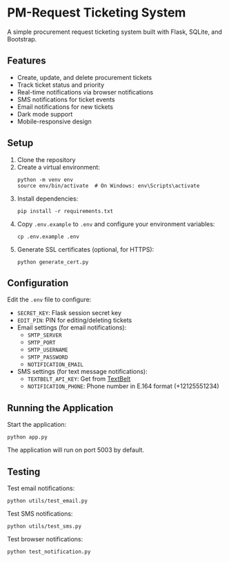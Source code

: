 # PM-Request Ticketing System

A simple procurement request ticketing system built with Flask, SQLite, and Bootstrap.

## Features

- Create, update, and delete procurement tickets
- Track ticket status and priority
- Real-time notifications via browser notifications
- SMS notifications for ticket events
- Email notifications for new tickets
- Dark mode support
- Mobile-responsive design

## Setup

1. Clone the repository
2. Create a virtual environment:
   ```
   python -m venv env
   source env/bin/activate  # On Windows: env\Scripts\activate
   ```
3. Install dependencies:
   ```
   pip install -r requirements.txt
   ```
4. Copy `.env.example` to `.env` and configure your environment variables:
   ```
   cp .env.example .env
   ```
5. Generate SSL certificates (optional, for HTTPS):
   ```
   python generate_cert.py
   ```

## Configuration

Edit the `.env` file to configure:

- `SECRET_KEY`: Flask session secret key
- `EDIT_PIN`: PIN for editing/deleting tickets
- Email settings (for email notifications):
  - `SMTP_SERVER`
  - `SMTP_PORT`
  - `SMTP_USERNAME`
  - `SMTP_PASSWORD`
  - `NOTIFICATION_EMAIL`
- SMS settings (for text message notifications):
  - `TEXTBELT_API_KEY`: Get from [TextBelt](https://textbelt.com/)
  - `NOTIFICATION_PHONE`: Phone number in E.164 format (+12125551234)

## Running the Application

Start the application:
```
python app.py
```

The application will run on port 5003 by default.

## Testing

Test email notifications:
```
python utils/test_email.py
```

Test SMS notifications:
```
python utils/test_sms.py
```

Test browser notifications:
```
python test_notification.py
```